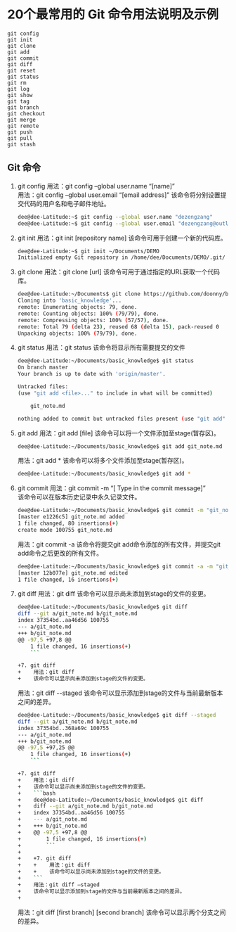 # 20个最常用的 Git 命令用法说明及示例

    git config
    git init
    git clone
    git add
    git commit
    git diff
    git reset
    git status
    git rm
    git log
    git show
    git tag
    git branch
    git checkout
    git merge
    git remote
    git push
    git pull
    git stash

## Git 命令
1. git config
    用法：git config –global user.name “[name]”  
    用法：git config –global user.email “[email address]”
    该命令将分别设置提交代码的用户名和电子邮件地址。
    ```bash
    dee@dee-Latitude:~$ git config --global user.name "dezengzang"
    dee@dee-Latitude:~$ git config --global user.email "dezengzang@outlook.com"
    ```

2. git init
    用法：git init [repository name]
    该命令可用于创建一个新的代码库。
    ```bash
    dee@dee-Latitude:~$ git init ~/Documents/DEMO
    Initialized empty Git repository in /home/dee/Documents/DEMO/.git/
    ```

3. git clone
    用法：git clone [url]
    该命令可用于通过指定的URL获取一个代码库。
    ```bash
    dee@dee-Latitude:~/Documents$ git clone https://github.com/doonny/basic_knowledge
    Cloning into 'basic_knowledge'...
    remote: Enumerating objects: 79, done.
    remote: Counting objects: 100% (79/79), done.
    remote: Compressing objects: 100% (57/57), done.
    remote: Total 79 (delta 23), reused 68 (delta 15), pack-reused 0
    Unpacking objects: 100% (79/79), done.
    ```

4. git status
    用法：git status
    该命令将显示所有需要提交的文件
    ```bash
    dee@dee-Latitude:~/Documents/basic_knowledge$ git status 
    On branch master
    Your branch is up to date with 'origin/master'.

    Untracked files:
    (use "git add <file>..." to include in what will be committed)

        git_note.md

    nothing added to commit but untracked files present (use "git add" to track)
    ```


5. git add
    用法：git add [file]
    该命令可以将一个文件添加至stage(暂存区)。
    ```bash
    dee@dee-Latitude:~/Documents/basic_knowledge$ git add git_note.md
    ```
    用法：git add *
    该命令可以将多个文件添加至stage(暂存区)。
    ```bash
    dee@dee-Latitude:~/Documents/basic_knowledge$ git add *
    ```

6. git commit
    用法：git commit -m “[ Type in the commit message]”  
    该命令可以在版本历史记录中永久记录文件。
    ```bash
    dee@dee-Latitude:~/Documents/basic_knowledge$ git commit -m "git_note.md added"
    [master e1226c5] git_note.md added
    1 file changed, 80 insertions(+)
    create mode 100755 git_note.md
    ```
    用法：git commit -a
    该命令将提交git add命令添加的所有文件，并提交git add命令之后更改的所有文件。 
    ```bash
    dee@dee-Latitude:~/Documents/basic_knowledge$ git commit -a -m "git_note.md edited"
    [master 12b077e] git_note.md edited
    1 file changed, 16 insertions(+)
    ```

7. git diff
    用法：git diff
    该命令可以显示尚未添加到stage的文件的变更。
    ```bash
    dee@dee-Latitude:~/Documents/basic_knowledge$ git diff
    diff --git a/git_note.md b/git_note.md
    index 37354bd..aa46d56 100755
    --- a/git_note.md
    +++ b/git_note.md
    @@ -97,5 +97,8 @@
        1 file changed, 16 insertions(+)
        ```
    
    +7. git diff
    +    用法：git diff
    +    该命令可以显示尚未添加到stage的文件的变更。
    ```
    用法：git diff --staged
    该命令可以显示添加到stage的文件与当前最新版本之间的差异。
    ```bash
    dee@dee-Latitude:~/Documents/basic_knowledge$ git diff --staged
    diff --git a/git_note.md b/git_note.md
    index 37354bd..368a69c 100755
    --- a/git_note.md
    +++ b/git_note.md
    @@ -97,5 +97,25 @@
        1 file changed, 16 insertions(+)
        ```
    
    +7. git diff
    +    用法：git diff
    +    该命令可以显示尚未添加到stage的文件的变更。
    +    ```bash
    +    dee@dee-Latitude:~/Documents/basic_knowledge$ git diff
    +    diff --git a/git_note.md b/git_note.md
    +    index 37354bd..aa46d56 100755
    +    --- a/git_note.md
    +    +++ b/git_note.md
    +    @@ -97,5 +97,8 @@
    +        1 file changed, 16 insertions(+)
    +        ```
    +    
    +    +7. git diff
    +    +    用法：git diff
    +    +    该命令可以显示尚未添加到stage的文件的变更。
    +    ```
    +    用法：git diff –staged
    +    该命令可以显示添加到stage的文件与当前最新版本之间的差异。
    +
    ```
    用法：git diff [first branch] [second branch]
    该命令可以显示两个分支之间的差异。



